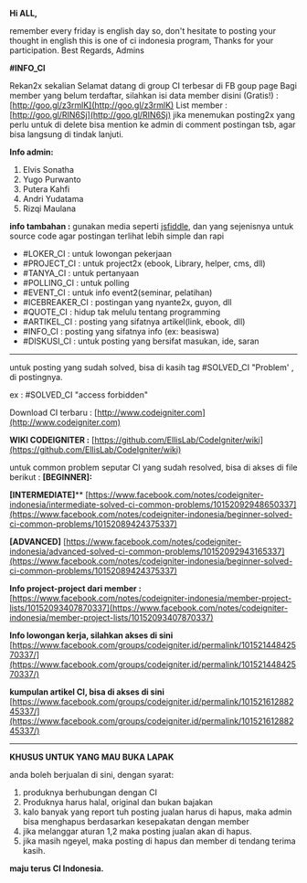 **Hi ALL,**

   remember every friday is english day
    so, don't hesitate to posting your thought in english
    this is one of ci indonesia program,
    Thanks for your participation.
    Best Regards,
    Admins

 **‪#‎INFO_CI‬**
 
   Rekan2x sekalian
    Selamat datang di group CI terbesar di FB goup page
    Bagi member yang belum terdaftar, silahkan isi data member disini (Gratis!) :
    [http://goo.gl/z3rmlK](http://goo.gl/z3rmlK)
    List member :
    [http://goo.gl/RIN6Sj](http://goo.gl/RIN6Sj)
    jika menemukan posting2x yang perlu untuk di delete 
    bisa mention ke admin di comment postingan tsb, agar bisa langsung di tindak lanjuti.
    
  **Info admin:**

 1. Elvis Sonatha
 2. Yugo Purwanto
 3. Putera Kahfi
 4. Andri Yudatama
 5. Rizqi Maulana


**info tambahan :**
gunakan media seperti [jsfiddle](https://jsfiddle.net/), dan yang sejenisnya untuk source code agar postingan terlihat lebih simple dan rapi

   - ‪#‎LOKER_CI‬ : untuk lowongan pekerjaan 
   - ‪#‎PROJECT_CI‬ : untuk project2x (ebook, Library, helper, cms, dll)
   - ‪#‎TANYA_CI‬ : untuk pertanyaan 
   - ‪#‎POLLING_CI‬ : untuk polling 
   - ‪#‎EVENT_CI‬ : untuk info event2(seminar, pelatihan)
   - ‪#‎ICEBREAKER_CI‬ : postingan yang nyante2x, guyon, dll
   - ‪#‎QUOTE_CI‬ : hidup tak melulu tentang programming
   - ‪#‎ARTIKEL_CI‬ : posting yang sifatnya artikel(link, ebook, dll) 
   - #INFO_CI : posting yang sifatnya info (ex: beasiswa)
   - ‪#‎DISKUSI_CI‬ : untuk posting yang bersifat masukan, ide, saran
 
----------
untuk posting yang sudah solved, bisa di kasih tag ‪#‎SOLVED_CI‬ "Problem' , di postingnya.

ex : #SOLVED_CI "access forbidden"

Download CI terbaru :
    [http://www.codeigniter.com](http://www.codeigniter.com)
    
**WIKI CODEIGNITER :**
    [https://github.com/EllisLab/CodeIgniter/wiki](https://github.com/EllisLab/CodeIgniter/wiki)
    
untuk common problem seputar CI yang sudah resolved,
    bisa di akses di file berikut :
    **[BEGINNER]:** 

 **[INTERMEDIATE]****
    [https://www.facebook.com/notes/codeigniter-indonesia/intermediate-solved-ci-common-problems/10152092948650337](https://www.facebook.com/notes/codeigniter-indonesia/beginner-solved-ci-common-problems/10152089424375337)
    
**[ADVANCED]**
 [https://www.facebook.com/notes/codeigniter-indonesia/advanced-solved-ci-common-problems/10152092943165337](https://www.facebook.com/notes/codeigniter-indonesia/beginner-solved-ci-common-problems/10152089424375337)

**Info project-project dari member :**
[https://www.facebook.com/notes/codeigniter-indonesia/member-project-lists/10152093407870337](https://www.facebook.com/notes/codeigniter-indonesia/member-project-lists/10152093407870337)

 **Info lowongan kerja, silahkan akses di sini** 
    [https://www.facebook.com/groups/codeigniter.id/permalink/10152144842570337/](https://www.facebook.com/groups/codeigniter.id/permalink/10152144842570337/)

**kumpulan artikel CI, bisa di akses di sini**
   [https://www.facebook.com/groups/codeigniter.id/permalink/10152161288245337/](https://www.facebook.com/groups/codeigniter.id/permalink/10152161288245337/)


----------


**KHUSUS UNTUK YANG MAU BUKA LAPAK**

anda boleh berjualan di sini, dengan syarat:

1. produknya berhubungan dengan CI
2. Produknya harus halal, original dan bukan bajakan
3. kalo banyak yang report tuh posting jualan harus di hapus, maka admin bisa menghapus berdasarkan kesepakatan dengan member
4. jika melanggar aturan 1,2 maka posting jualan akan di hapus.
5. jika masih ngeyel, maka posting di hapus dan member di tendang
    terima kasih.
    
  **maju terus CI Indonesia.**